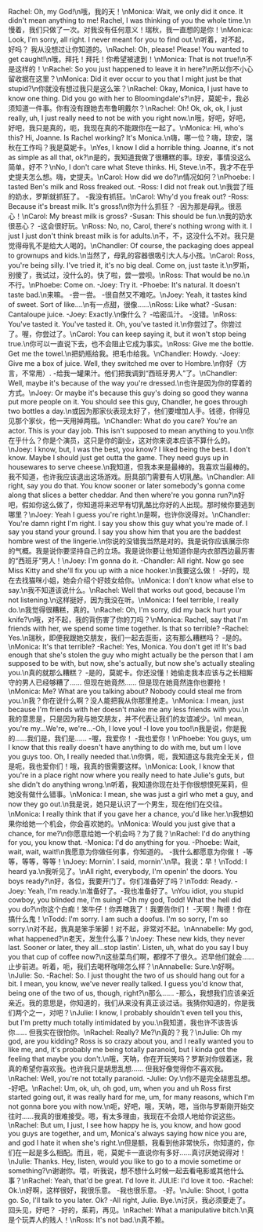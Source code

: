 Rachel: Oh, my God!\n哦，我的天！\nMonica: Wait, we only did it once. It didn't mean anything to me! Rachel, I was thinking of you the whole time.\n慢着，我们只做了一次。对我没有任何意义！瑞秋，我一直想的是你！\nMonica: Look, I'm sorry, all right. I never meant for you to find out.\n听着，对不起，好吗？ 我从没想过让你知道的。\nRachel: Oh, please! Please! You wanted to get caught!\n哦，拜托！拜托！你希望被逮到！\nMonica: That is not true!\n不是这样的！\nRachel: So you just happened to leave it in here?\n所以你不小心留收据在这里？\nMonica: Did it ever occur to you that I might just be that stupid?\n你就没有想过我只是这么笨？\nRachel: Okay, Monica, I just have to know one thing. Did you go with her to Bloomingdale's?\n好，莫妮卡，我必须知道一件事。你有没有跟她去布鲁明戴尔？\nRachel: Oh! Ok, ok, ok, I just really, uh, I just really need to not be with you right now.\n哦，好吧，好吧，好吧，我只是真的，呃，我现在真的不能跟你在一起了。\nMonica: Hi, who's this? Hi, Joanne. Is Rachel working? It's Monica.\n嗨，哪一位？嗨，琼安，瑞秋在工作吗？我是莫妮卡。\nYes, I know I did a horrible thing. Joanne, it's not as simple as all that, ok?\n是的，我知道我做了很糟糕的事。琼安，事情没这么简单，好不？\nNo, I don't care what Steve thinks. Hi, Steve.\n不，我才不在乎史提夫怎么想。嗨，史提夫。\nCarol: How did we do?\n情况如何？\nPhoebe: I tasted Ben's milk and Ross freaked out. -Ross: I did not freak out.\n我尝了班的奶水，罗斯就抓狂了。 -我没有抓狂。\nCarol: Why'd you freak out? -Ross: Because it's breast milk. It's gross!\n你为什么抓狂？ -因为那是母乳。很恶心！\nCarol: My breast milk is gross? -Susan: This should be fun.\n我的奶水很恶心？ -这会很好玩。\nRoss: No, no, Carol, there's nothing wrong with it. I just I just don't think breast milk is for adults.\n不，不，这没什么不对。我只是觉得母乳不是给大人喝的。\nChandler: Of course, the packaging does appeal to grownups and kids.\n当然了，母乳的容器很吸引大人与小孩。\nCarol: Ross, you're being silly. I've tried it, it's no big deal. Come on, just taste it.\n罗斯，别傻了，我试过，没什么的。快了啦，尝一尝呗。\nRoss: That would be no.\n不行。\nPhoebe: Come on. -Joey: Try it. -Phoebe: It's natural. It doesn't taste bad.\n来嘛。 -尝一尝。 -很自然又不难吃。\nJoey: Yeah, it tastes kind of sweet. Sort of like....\n有一点甜，很像……\nRoss: Like what? -Susan: Cantaloupe juice. -Joey: Exactly.\n像什么？ -哈密瓜汁。 -没错。\nRoss: You've tasted it. You've tasted it. Oh, you've tasted it.\n你尝过了。你尝过了。喔，你尝过了。\nCarol: You can keep saying it, but it won't stop being true.\n你可以一直说下去，也不会阻止它成为事实。\nRoss: Give me the bottle. Get me the towel.\n把奶瓶给我。把毛巾给我。\nChandler: Howdy. -Joey: Give me a box of juice. Well, they switched me over to Hombre.\n你好（方言，不常用）. -给我一罐果汁。他们把我调到“西班牙男人”了。\nChandler: Well, maybe it's because of the way you're dressed.\n也许是因为你的穿着的方式。\nJoey: Or maybe it's because this guy's doing so good they wanna put more people on it. You should see this guy, Chandler, he goes through two bottles a day.\n或因为那家伙表现太好了，他们要增加人手。钱德，你得见见那个家伙，他一天用掉两瓶。\nChandler: What do you care? You're an actor. This is your day job. This isn't supposed to mean anything to you.\n你在乎什么？你是个演员，这只是你的副业，这对你来说本应该不算什么的。\nJoey: I know, but, I was the best, you know? I liked being the best. I don't know. Maybe I should just get outta the game. They need guys up in housewares to serve cheese.\n我知道，但我本来是最棒的。我喜欢当最棒的。我不知道，也许我应该退出这场游戏。厨具部门需要有人切乳酪。\nChandler: All right, say you do that. You know sooner or later somebody's gonna come along that slices a better cheddar. And then where're you gonna run?\n好吧，假如你这么做了，你知道将来迟早有切乳酪比你好的人出现。那时候你要逃到哪里？\nJoey: Yeah I guess you're right.\n是啊，也许你说得对。\nChandler: You're damn right I'm right. I say you show this guy what you're made of. I say you stand your ground. I say you show him that you are the baddest hombre west of the lingerie.\n你说的没错我当然是对的。我是说你应该展示你的气概。我是说你要坚持自己的立场。我是说你要让他知道你是内衣部西边最厉害的“西班牙”男人！\nJoey: I'm gonna do it. -Chandler: All right. Now go see Miss Kitty and she'll fix you up with a nice hooker.\n我要这么做！ -好的，现在去找猫咪小姐，她会介绍个好妓女给你。\nMonica: I don't know what else to say.\n我不知道该说什么。\nRachel: Well that works out good, because I'm not listening.\n这样挺好，因为我没在听。\nMonica: I feel terrible, I really do.\n我觉得很糟糕，真的。\nRachel: Oh, I'm sorry, did my back hurt your knife?\n哦，对不起，我的背伤害了你的刀吗？\nMonica: Rachel, say that I'm friends with her, we spend some time together. Is that so terrible? -Rachel: Yes.\n瑞秋，即便我跟她交朋友，我们一起去逛街，这有那么糟糕吗？ -是的。\nMonica: It's that terrible? -Rachel: Yes, Monica. You don't get it! It's bad enough that she's stolen the guy who might actually be the person that I am supposed to be with, but now, she's actually, but now she's actually stealing you.\n真的就那么糟糕？ -是的，莫妮卡。你还没懂！她偷走我本应该与之长相厮守的男人已经够糟了…… 但现在她竟然…… 但是现在她竟然连你也要抢！\nMonica: Me? What are you talking about? Nobody could steal me from you.\n我？你在说什么啊？没人能把我从你那里抢走。\nMonica: I mean, just because I'm friends with her doesn't make me any less friends with you.\n我的意思是，只是因为我与她交朋友，并不代表让我们的友谊减少。\nI mean, you're my...We're, we're...-Oh, I love you! -I love you too!\n我是说，你是我的……我们是，我们是…… -喔，我爱你！ -我也爱你！\nPhoebe: You guys, um I know that this really doesn't have anything to do with me, but um I love you guys too. Oh, I really needed that.\n你俩，呃，我知道这与我完全无关，但是呃，我也爱你们！哦，我真的很需要这样。\nMonica: Look, I know that you're in a place right now where you really need to hate Julie's guts, but she didn't do anything wrong.\n听着，我知道你现在处于你很想恨死茱莉，但她没有做什么错事。\nMonica: I mean, she was just a girl who met a guy, and now they go out.\n我是说，她只是认识了一个男生，现在他们在交往。\nMonica: I really think that if you gave her a chance, you'd like her.\n我想如果你给她一个机会，你会喜欢她的。\nMonica: Would you just give that a chance, for me?\n你愿意给她一个机会吗？为了我？\nRachel: I'd do anything for you, you know that. -Monica: I'd do anything for you. -Phoebe: Wait, wait, wait, wait!\n我愿意为你做任何事，你知道的。 -我什么都愿意为你做！ -等等，等等，等等！\nJoey: Mornin'. I said, mornin'.\n早。我说：早！\nTodd: I heard ya.\n我听见了。\nAll right, everybody, I'm openin' the doors. You boys ready?\n好，各位，我要开门了。你们准备好了吗？\nTodd: Ready. -Joey: Yeah, I'm ready.\n准备好了。-我也准备好了。\nYou idiot, you stupid cowboy, you blinded me, I'm suing! -Oh my god, Todd! What the hell did you do?\n你这个白痴！笨牛仔！你弄瞎我了！我要告你们！ -天啊！陶德！你在搞什么鬼！\nTodd: I'm sorry. I am such a doofus. I'm so sorry, I'm so sorry.\n对不起，我真是笨手笨脚！对不起，非常对不起。\nAnnabelle: My god, what happened?\n老天，发生什么事？\nJoey: These new kids, they never last. Sooner or later, they all...stop lastin'. Listen, uh, what do you say I buy you that cup of coffee now?\n这些菜鸟们啊，都撑不了很久。迟早他们就会……止步前进。听着，呃，我们去喝杯咖啡怎么样？\nAnnabelle: Sure.\n好啊。\nJulie: So. -Rachel: So. I just thought the two of us should hang out for a bit. I mean, you know, we've never really talked. I guess you'd know that, being one of the two of us, though, right?\n那么…… -那么，我想我们应该亲近亲近。我的意思是，你知道的，我们从来没有真正谈过话。我猜你知道的，你是我们两个之一，对吧？\nJulie: I know, I probably shouldn't even tell you this, but I'm pretty much totally intimidated by you.\n我知道，我也许不该告诉你…… 但我实在很怕你。\nRachel: Really? Me?\n真的？我？\nJulie: Oh my god, are you kidding? Ross is so crazy about you, and I really wanted you to like me, and, it's probably me being totally paranoid, but I kinda got the feeling that maybe you don't.\n哦，天呐，你在开玩笑吗？罗斯对你很着迷，我真的希望你喜欢我。也许我只是胡思乱想…… 但我好像觉得你不喜欢我。\nRachel: Well, you're not totally paranoid. -Julie: Oy.\n你不是完全胡思乱想。 -好吧。\nRachel: Um, ok, uh, oh god, um, when you and uh Ross first started going out, it was really hard for me, um, for many reasons, which I'm not gonna bore you with now.\n呃，好吧，哦，天呐，嗯，当你与罗斯刚开始交往时……我真的很难接受。嗯，有太多理由，我现在不会烦人地给你说这些。\nRachel: But um, I just, I see how happy he is, you know, and how good you guys are together, and um, Monica's always saying how nice you are, and god I hate it when she's right.\n但是额，我看到他非常快乐，你知道的，你们在一起是多么相配。而且，呃，莫妮卡一直说你有多好……真讨厌她说得对！\nJulie: Thanks. Hey, listen, would you like to go to a movie sometime or something?\n谢谢你。喂，听我说，想不想什么时候一起去看电影或其他什么事？\nRachel: Yeah, that'd be great. I'd love it. JULIE: I'd love it too. -Rachel: Ok.\n好啊，这样很好，我很乐意。 -我也很乐意。 -好。\nJulie: Shoot, I gotta go. So, I'll talk to you later. Ok? -All right, Julie. Bye.\n讨厌，我必须要走了。回头见，好吧？ -好的，茱莉，再见。\nRachel: What a manipulative bitch.\n真是个玩弄人的贱人！\nRoss: It's not bad.\n真不赖。
        